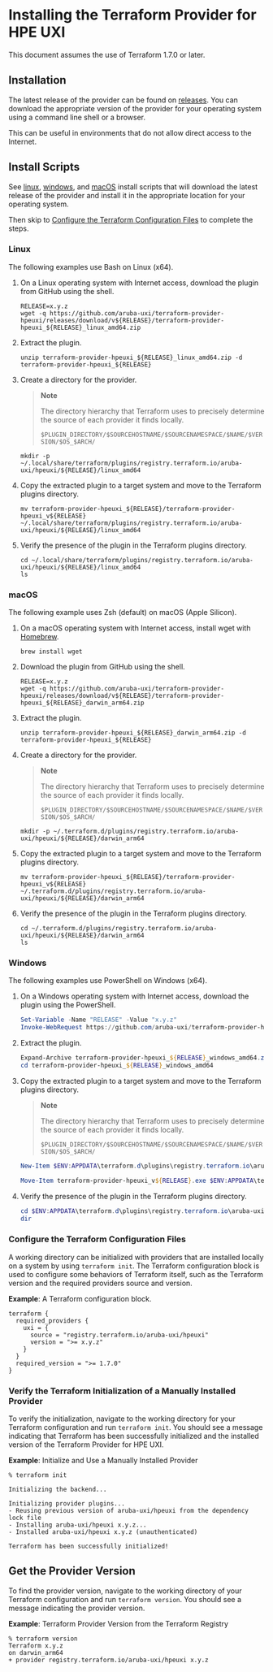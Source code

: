 # Installing the Terraform Provider for HPE UXI

This document assumes the use of Terraform 1.7.0 or later.


## Installation

The latest release of the provider can be found on [releases](https://github.com/aruba-uxi/terraform-provider-hpeuxi/releases). You can download the appropriate version of the provider for your operating system using a command line shell or a browser.

This can be useful in environments that do not allow direct access to the Internet.

## Install Scripts

See [linux](./scripts/install-hpeuxi-provider.sh), [windows](./scripts/install-hpeuxi-provider-windows.ps1), and
[macOS](./scripts/install-hpeuxi-provider-macos.sh) install scripts that will download the latest release of the provider and install it in the appropriate location for your operating system.

Then skip to [Configure the Terraform Configuration Files](#configure-the-terraform-configuration-files) to complete the steps.

### Linux

The following examples use Bash on Linux (x64).

1. On a Linux operating system with Internet access, download the plugin from GitHub using the shell.

   ```console
   RELEASE=x.y.z
   wget -q https://github.com/aruba-uxi/terraform-provider-hpeuxi/releases/download/v${RELEASE}/terraform-provider-hpeuxi_${RELEASE}_linux_amd64.zip
   ```

2. Extract the plugin.

   ```console
   unzip terraform-provider-hpeuxi_${RELEASE}_linux_amd64.zip -d terraform-provider-hpeuxi_${RELEASE}
   ```

3. Create a directory for the provider.

   > **Note**
   >
   > The directory hierarchy that Terraform uses to precisely determine the source of each provider it finds locally.
   >
   > `$PLUGIN_DIRECTORY/$SOURCEHOSTNAME/$SOURCENAMESPACE/$NAME/$VERSION/$OS_$ARCH/`

   ```console
   mkdir -p ~/.local/share/terraform/plugins/registry.terraform.io/aruba-uxi/hpeuxi/${RELEASE}/linux_amd64
   ```

4. Copy the extracted plugin to a target system and move to the Terraform plugins directory.

   ```console
   mv terraform-provider-hpeuxi_${RELEASE}/terraform-provider-hpeuxi_v${RELEASE} ~/.local/share/terraform/plugins/registry.terraform.io/aruba-uxi/hpeuxi/${RELEASE}/linux_amd64
   ```

5. Verify the presence of the plugin in the Terraform plugins directory.

   ```console
   cd ~/.local/share/terraform/plugins/registry.terraform.io/aruba-uxi/hpeuxi/${RELEASE}/linux_amd64
   ls
   ```

### macOS

The following example uses Zsh (default) on macOS (Apple Silicon).

1. On a macOS operating system with Internet access, install wget with [Homebrew](https://brew.sh).

   ```console
   brew install wget
   ```

2. Download the plugin from GitHub using the shell.

   ```console
   RELEASE=x.y.z
   wget -q https://github.com/aruba-uxi/terraform-provider-hpeuxi/releases/download/v${RELEASE}/terraform-provider-hpeuxi_${RELEASE}_darwin_arm64.zip
   ```

3. Extract the plugin.

   ```console
   unzip terraform-provider-hpeuxi_${RELEASE}_darwin_arm64.zip -d terraform-provider-hpeuxi_${RELEASE}
   ```

4. Create a directory for the provider.

   > **Note**
   >
   > The directory hierarchy that Terraform uses to precisely determine the source of each provider it finds locally.
   >
   > `$PLUGIN_DIRECTORY/$SOURCEHOSTNAME/$SOURCENAMESPACE/$NAME/$VERSION/$OS_$ARCH/`

   ```console
   mkdir -p ~/.terraform.d/plugins/registry.terraform.io/aruba-uxi/hpeuxi/${RELEASE}/darwin_arm64
   ```

5. Copy the extracted plugin to a target system and move to the Terraform plugins directory.

   ```console
   mv terraform-provider-hpeuxi_${RELEASE}/terraform-provider-hpeuxi_v${RELEASE} ~/.terraform.d/plugins/registry.terraform.io/aruba-uxi/hpeuxi/${RELEASE}/darwin_arm64
   ```

6. Verify the presence of the plugin in the Terraform plugins directory.

   ```console
   cd ~/.terraform.d/plugins/registry.terraform.io/aruba-uxi/hpeuxi/${RELEASE}/darwin_arm64
   ls
   ```

### Windows

The following examples use PowerShell on Windows (x64).

1. On a Windows operating system with Internet access, download the plugin using the PowerShell.

   ```powershell
   Set-Variable -Name "RELEASE" -Value "x.y.z"
   Invoke-WebRequest https://github.com/aruba-uxi/terraform-provider-hpeuxi/releases/download/v${RELEASE}/terraform-provider-hpeuxi_${RELEASE}_windows_amd64.zip -outfile terraform-provider-hpeuxi_${RELEASE}_windows_amd64.zip
   ```

2. Extract the plugin.

   ```powershell
   Expand-Archive terraform-provider-hpeuxi_${RELEASE}_windows_amd64.zip
   cd terraform-provider-hpeuxi_${RELEASE}_windows_amd64
   ```

3. Copy the extracted plugin to a target system and move to the Terraform plugins directory.

   > **Note**
   >
   > The directory hierarchy that Terraform uses to precisely determine the source of each provider it finds locally.
   >
   > `$PLUGIN_DIRECTORY/$SOURCEHOSTNAME/$SOURCENAMESPACE/$NAME/$VERSION/$OS_$ARCH/`

   ```powershell
   New-Item $ENV:APPDATA\terraform.d\plugins\registry.terraform.io\aruba-uxi\hpeuxi\${RELEASE}\ -Name "windows_amd64" -ItemType "directory"

   Move-Item terraform-provider-hpeuxi_v${RELEASE}.exe $ENV:APPDATA\terraform.d\plugins\registry.terraform.io\aruba-uxi\hpeuxi\${RELEASE}\windows_amd64\terraform-provider-hpeuxi_v${RELEASE}.exe
   ```

4. Verify the presence of the plugin in the Terraform plugins directory.

   ```powershell
   cd $ENV:APPDATA\terraform.d\plugins\registry.terraform.io\aruba-uxi\hpeuxi\${RELEASE}\windows_amd64
   dir
   ```

### Configure the Terraform Configuration Files

A working directory can be initialized with providers that are installed locally on a system by using `terraform init`. The Terraform configuration block is used to configure some behaviors of Terraform itself, such as the Terraform version and the required providers source and version.

**Example**: A Terraform configuration block.

```hcl
terraform {
  required_providers {
    uxi = {
      source = "registry.terraform.io/aruba-uxi/hpeuxi"
      version = ">= x.y.z"
    }
  }
  required_version = ">= 1.7.0"
}
```

### Verify the Terraform Initialization of a Manually Installed Provider

To verify the initialization, navigate to the working directory for your Terraform configuration and run `terraform init`. You should see a message indicating that Terraform has been successfully initialized and the installed version of the Terraform Provider for HPE UXI.

**Example**: Initialize and Use a Manually Installed Provider

```console
% terraform init

Initializing the backend...

Initializing provider plugins...
- Reusing previous version of aruba-uxi/hpeuxi from the dependency lock file
- Installing aruba-uxi/hpeuxi x.y.z...
- Installed aruba-uxi/hpeuxi x.y.z (unauthenticated)

Terraform has been successfully initialized!
```

## Get the Provider Version

To find the provider version, navigate to the working directory of your Terraform configuration and run `terraform version`. You should see a message indicating the provider version.

**Example**: Terraform Provider Version from the Terraform Registry

```console
% terraform version
Terraform x.y.z
on darwin_arm64
+ provider registry.terraform.io/aruba-uxi/hpeuxi x.y.z
```
